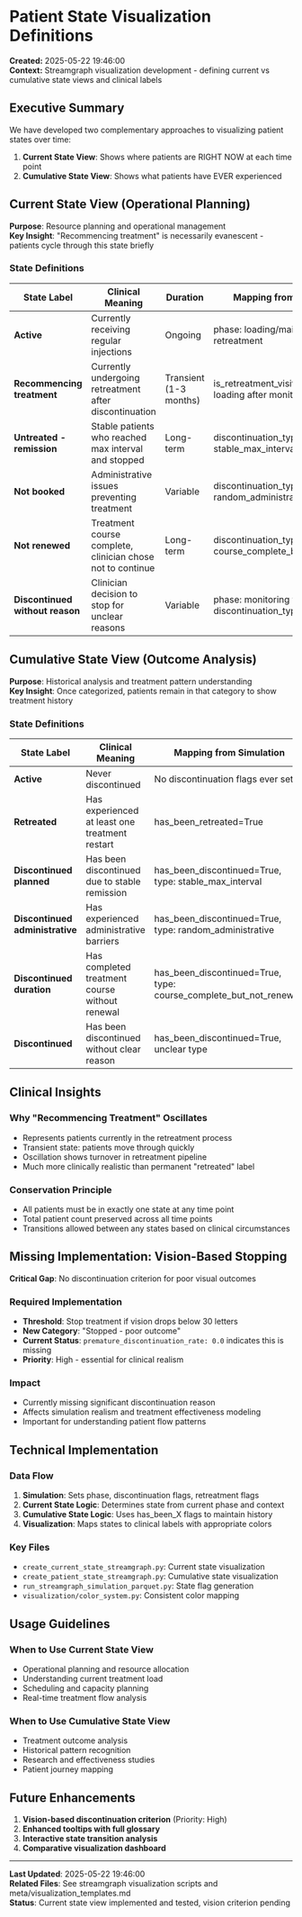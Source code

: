 # Patient State Visualization Definitions

**Created:** 2025-05-22 19:46:00  
**Context:** Streamgraph visualization development - defining current vs cumulative state views and clinical labels

## Executive Summary

We have developed two complementary approaches to visualizing patient states over time:

1. **Current State View**: Shows where patients are RIGHT NOW at each time point
2. **Cumulative State View**: Shows what patients have EVER experienced

## Current State View (Operational Planning)

**Purpose**: Resource planning and operational management  
**Key Insight**: "Recommencing treatment" is necessarily evanescent - patients cycle through this state briefly

### State Definitions

| State Label | Clinical Meaning | Duration | Mapping from Simulation |
|-------------|------------------|----------|------------------------|
| **Active** | Currently receiving regular injections | Ongoing | phase: loading/maintenance, not retreatment |
| **Recommencing treatment** | Currently undergoing retreatment after discontinuation | Transient (1-3 months) | is_retreatment_visit=True or loading after monitoring |
| **Untreated - remission** | Stable patients who reached max interval and stopped | Long-term | discontinuation_type: stable_max_interval |
| **Not booked** | Administrative issues preventing treatment | Variable | discontinuation_type: random_administrative |
| **Not renewed** | Treatment course complete, clinician chose not to continue | Long-term | discontinuation_type: course_complete_but_not_renewed |
| **Discontinued without reason** | Clinician decision to stop for unclear reasons | Variable | phase: monitoring without clear discontinuation_type |

## Cumulative State View (Outcome Analysis)

**Purpose**: Historical analysis and treatment pattern understanding  
**Key Insight**: Once categorized, patients remain in that category to show treatment history

### State Definitions

| State Label | Clinical Meaning | Mapping from Simulation |
|-------------|------------------|------------------------|
| **Active** | Never discontinued | No discontinuation flags ever set |
| **Retreated** | Has experienced at least one treatment restart | has_been_retreated=True |
| **Discontinued planned** | Has been discontinued due to stable remission | has_been_discontinued=True, type: stable_max_interval |
| **Discontinued administrative** | Has experienced administrative barriers | has_been_discontinued=True, type: random_administrative |
| **Discontinued duration** | Has completed treatment course without renewal | has_been_discontinued=True, type: course_complete_but_not_renewed |
| **Discontinued** | Has been discontinued without clear reason | has_been_discontinued=True, unclear type |

## Clinical Insights

### Why "Recommencing Treatment" Oscillates
- Represents patients currently in the retreatment process
- Transient state: patients move through quickly
- Oscillation shows turnover in retreatment pipeline
- Much more clinically realistic than permanent "retreated" label

### Conservation Principle
- All patients must be in exactly one state at any time point
- Total patient count preserved across all time points
- Transitions allowed between any states based on clinical circumstances

## Missing Implementation: Vision-Based Stopping

**Critical Gap**: No discontinuation criterion for poor visual outcomes

### Required Implementation
- **Threshold**: Stop treatment if vision drops below 30 letters
- **New Category**: "Stopped - poor outcome"
- **Current Status**: `premature_discontinuation_rate: 0.0` indicates this is missing
- **Priority**: High - essential for clinical realism

### Impact
- Currently missing significant discontinuation reason
- Affects simulation realism and treatment effectiveness modeling
- Important for understanding patient flow patterns

## Technical Implementation

### Data Flow
1. **Simulation**: Sets phase, discontinuation flags, retreatment flags
2. **Current State Logic**: Determines state from current phase and context
3. **Cumulative State Logic**: Uses has_been_X flags to maintain history
4. **Visualization**: Maps states to clinical labels with appropriate colors

### Key Files
- `create_current_state_streamgraph.py`: Current state visualization
- `create_patient_state_streamgraph.py`: Cumulative state visualization  
- `run_streamgraph_simulation_parquet.py`: State flag generation
- `visualization/color_system.py`: Consistent color mapping

## Usage Guidelines

### When to Use Current State View
- Operational planning and resource allocation
- Understanding current treatment load
- Scheduling and capacity planning
- Real-time treatment flow analysis

### When to Use Cumulative State View
- Treatment outcome analysis
- Historical pattern recognition
- Research and effectiveness studies
- Patient journey mapping

## Future Enhancements

1. **Vision-based discontinuation criterion** (Priority: High)
2. **Enhanced tooltips with full glossary**
3. **Interactive state transition analysis**
4. **Comparative visualization dashboard**

---

**Last Updated**: 2025-05-22 19:46:00  
**Related Files**: See streamgraph visualization scripts and meta/visualization_templates.md  
**Status**: Current state view implemented and tested, vision criterion pending